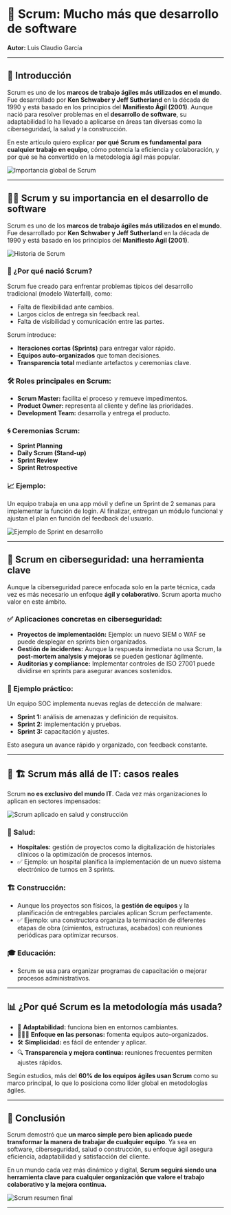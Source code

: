 # 🚀 Scrum: Mucho más que desarrollo de software

**Autor:** Luis Claudio García

---

## 📝 Introducción

Scrum es uno de los **marcos de trabajo ágiles más utilizados en el mundo**. Fue desarrollado por **Ken Schwaber y Jeff Sutherland** en la década de 1990 y está basado en los principios del **Manifiesto Ágil (2001)**. Aunque nació para resolver problemas en el **desarrollo de software**, su adaptabilidad lo ha llevado a aplicarse en áreas tan diversas como la ciberseguridad, la salud y la construcción.

En este artículo quiero explicar **por qué Scrum es fundamental para cualquier trabajo en equipo**, cómo potencia la eficiencia y colaboración, y por qué se ha convertido en la metodología ágil más popular.

![Importancia global de Scrum](WhatsApp%20Image%202025-05-07%20at%2001.00.12.jpeg)

---

## 👨‍💻 Scrum y su importancia en el desarrollo de software

Scrum es uno de los **marcos de trabajo ágiles más utilizados en el mundo**. Fue desarrollado por **Ken Schwaber y Jeff Sutherland** en la década de 1990 y está basado en los principios del **Manifiesto Ágil (2001)**.

![Historia de Scrum](WhatsApp%20Image%202025-05-07%20at%2001.00.10.jpeg)


### 🔑 ¿Por qué nació Scrum?

Scrum fue creado para enfrentar problemas típicos del desarrollo tradicional (modelo Waterfall), como:
- Falta de flexibilidad ante cambios.
- Largos ciclos de entrega sin feedback real.
- Falta de visibilidad y comunicación entre las partes.

Scrum introduce:
- **Iteraciones cortas (Sprints)** para entregar valor rápido.
- **Equipos auto-organizados** que toman decisiones.
- **Transparencia total** mediante artefactos y ceremonias clave.

### 🛠️ Roles principales en Scrum:
- **Scrum Master:** facilita el proceso y remueve impedimentos.
- **Product Owner:** representa al cliente y define las prioridades.
- **Development Team:** desarrolla y entrega el producto.

### 🌀 Ceremonias Scrum:
- **Sprint Planning**
- **Daily Scrum (Stand-up)**
- **Sprint Review**
- **Sprint Retrospective**

### 📈 Ejemplo:
Un equipo trabaja en una app móvil y define un Sprint de 2 semanas para implementar la función de login. Al finalizar, entregan un módulo funcional y ajustan el plan en función del feedback del usuario.

![Ejemplo de Sprint en desarrollo](WhatsApp%20Image%202025-05-07%20at%2001.00.10%20(1).jpeg)

---

## 🔐 Scrum en ciberseguridad: una herramienta clave

Aunque la ciberseguridad parece enfocada solo en la parte técnica, cada vez es más necesario un enfoque **ágil y colaborativo**. Scrum aporta mucho valor en este ámbito.

### ✅ Aplicaciones concretas en ciberseguridad:
- **Proyectos de implementación:** Ejemplo: un nuevo SIEM o WAF se puede desplegar en sprints bien organizados.
- **Gestión de incidentes:** Aunque la respuesta inmediata no usa Scrum, la **post-mortem analysis y mejoras** se pueden gestionar ágilmente.
- **Auditorías y compliance:** Implementar controles de ISO 27001 puede dividirse en sprints para asegurar avances sostenidos.

### 🔄 Ejemplo práctico:
Un equipo SOC implementa nuevas reglas de detección de malware:
- **Sprint 1:** análisis de amenazas y definición de requisitos.
- **Sprint 2:** implementación y pruebas.
- **Sprint 3:** capacitación y ajustes.

Esto asegura un avance rápido y organizado, con feedback constante.

---

## 🏥 🏗️ Scrum más allá de IT: casos reales

Scrum **no es exclusivo del mundo IT**. Cada vez más organizaciones lo aplican en sectores impensados:

![Scrum aplicado en salud y construcción](WhatsApp%20Image%202025-05-07%20at%2001.00.07.jpeg)

### 🏥 Salud:
- **Hospitales:** gestión de proyectos como la digitalización de historiales clínicos o la optimización de procesos internos.
- ✅ Ejemplo: un hospital planifica la implementación de un nuevo sistema electrónico de turnos en 3 sprints.

### 🏗️ Construcción:
- Aunque los proyectos son físicos, la **gestión de equipos** y la planificación de entregables parciales aplican Scrum perfectamente.
- ✅ Ejemplo: una constructora organiza la terminación de diferentes etapas de obra (cimientos, estructuras, acabados) con reuniones periódicas para optimizar recursos.

### 🎓 Educación:
- Scrum se usa para organizar programas de capacitación o mejorar procesos administrativos.

---

## 📊 ¿Por qué Scrum es la metodología más usada?

- 🔄 **Adaptabilidad:** funciona bien en entornos cambiantes.
- 🧑‍🤝‍🧑 **Enfoque en las personas:** fomenta equipos auto-organizados.
- 🛠️ **Simplicidad:** es fácil de entender y aplicar.
- 🔍 **Transparencia y mejora continua:** reuniones frecuentes permiten ajustes rápidos.

Según estudios, más del **60% de los equipos ágiles usan Scrum** como su marco principal, lo que lo posiciona como líder global en metodologías ágiles.

---

## 🏁 Conclusión

Scrum demostró que **un marco simple pero bien aplicado puede transformar la manera de trabajar de cualquier equipo**. Ya sea en software, ciberseguridad, salud o construcción, su enfoque ágil asegura eficiencia, adaptabilidad y satisfacción del cliente.

En un mundo cada vez más dinámico y digital, **Scrum seguirá siendo una herramienta clave para cualquier organización que valore el trabajo colaborativo y la mejora continua.**

![Scrum resumen final](WhatsApp%20Image%202025-05-07%20at%2001.00.11.jpeg)

--- 

